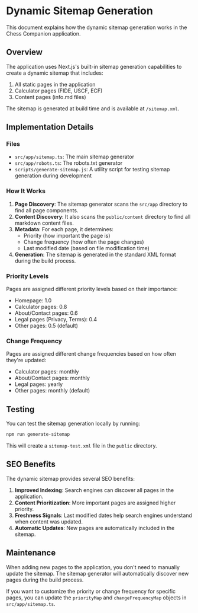 # Dynamic Sitemap Generation

This document explains how the dynamic sitemap generation works in the Chess Companion application.

## Overview

The application uses Next.js's built-in sitemap generation capabilities to create a dynamic sitemap that includes:

1. All static pages in the application
2. Calculator pages (FIDE, USCF, ECF)
3. Content pages (info.md files)

The sitemap is generated at build time and is available at `/sitemap.xml`.

## Implementation Details

### Files

- `src/app/sitemap.ts`: The main sitemap generator
- `src/app/robots.ts`: The robots.txt generator
- `scripts/generate-sitemap.js`: A utility script for testing sitemap generation during development

### How It Works

1. **Page Discovery**: The sitemap generator scans the `src/app` directory to find all page components.
2. **Content Discovery**: It also scans the `public/content` directory to find all markdown content files.
3. **Metadata**: For each page, it determines:
   - Priority (how important the page is)
   - Change frequency (how often the page changes)
   - Last modified date (based on file modification time)
4. **Generation**: The sitemap is generated in the standard XML format during the build process.

### Priority Levels

Pages are assigned different priority levels based on their importance:

- Homepage: 1.0
- Calculator pages: 0.8
- About/Contact pages: 0.6
- Legal pages (Privacy, Terms): 0.4
- Other pages: 0.5 (default)

### Change Frequency

Pages are assigned different change frequencies based on how often they're updated:

- Calculator pages: monthly
- About/Contact pages: monthly
- Legal pages: yearly
- Other pages: monthly (default)

## Testing

You can test the sitemap generation locally by running:

```bash
npm run generate-sitemap
```

This will create a `sitemap-test.xml` file in the `public` directory.

## SEO Benefits

The dynamic sitemap provides several SEO benefits:

1. **Improved Indexing**: Search engines can discover all pages in the application.
2. **Content Prioritization**: More important pages are assigned higher priority.
3. **Freshness Signals**: Last modified dates help search engines understand when content was updated.
4. **Automatic Updates**: New pages are automatically included in the sitemap.

## Maintenance

When adding new pages to the application, you don't need to manually update the sitemap. The sitemap generator will automatically discover new pages during the build process.

If you want to customize the priority or change frequency for specific pages, you can update the `priorityMap` and `changeFrequencyMap` objects in `src/app/sitemap.ts`. 